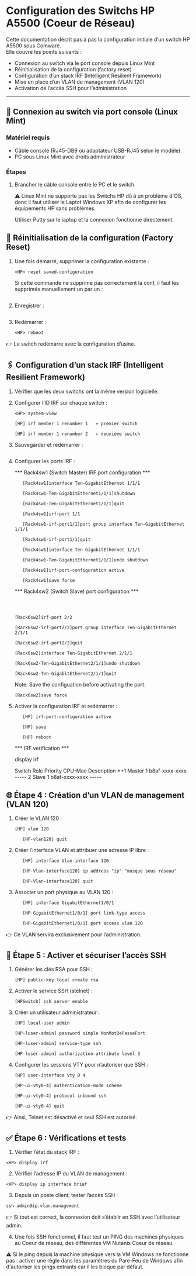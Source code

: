 # Configuration des Switchs HP A5500 (Coeur de Réseau)

Cette documentation décrit pas à pas la configuration initiale d’un switch HP A5500 sous Comware.  
Elle couvre les points suivants :  

- Connexion au switch via le port console depuis Linux Mint  
- Réinitialisation de la configuration (factory reset)  
- Configuration d’un stack IRF (Intelligent Resilient Framework)
- Mise en place d’un VLAN de management (VLAN 120)  
- Activation de l’accès SSH pour l’administration  

---

## 🔌 Connexion au switch via port console (Linux Mint)

### Matériel requis
- Câble console (RJ45-DB9 ou adaptateur USB-RJ45 selon le modèle)
- PC sous Linux Mint avec droits administrateur

### Étapes
1. Brancher le câble console entre le PC et le switch.  

   ⚠️ Linux Mint ne supporte pas les Switchs HP dû à un problème d'OS, donc il faut utiliser le Laptot Windows XP afin de configurer les équipements HP sans problèmes.

   Utiliser Putty sur le laptop et la connexion fonctionne directement.

## 🔄 Réinitialisation de la configuration (Factory Reset)

1. Une fois démarré, supprimer la configuration existante :
    
    ```
    <HP> reset saved-configuration
    ```

   Si cette commande ne supprime pas correctement la conf, il faut les supprimés manuellement un par un : 
   
   ```<HP> delete "nom du fichier de conf à supprimer" 
    ```

2. Enregistrer : 
   ```<HP> save force 
    ```

3. Redémarrer :
    ```
    <HP> reboot
    ```

👉 Le switch redémarre avec la configuration d’usine.

## 🖇 Configuration d’un stack IRF (Intelligent Resilient Framework)

1. Vérifier que les deux switchs ont la même version logicielle.
2. Configurer l’ID IRF sur chaque switch :
   ```
   <HP> system-view
   
   [HP] irf member 1 renumber 1   ← premier switch
   
   [HP] irf member 1 renumber 2   ← deuxième switch
   ```

3. Sauvegarder et redémarrer :

    ```[HP] save
    ```

4. Configurer les ports IRF :<br>

   *** Rack4sw1 (Switch Master) IRF port configuration ***<br>

   ```
      [Rack4sw1]interface Ten-GigabitEthernet 1/1/1
   
      [Rack4sw1-Ten-GigabitEthernet1/1/1]shutdown
   
      [Rack4sw1-Ten-GigabitEthernet1/1/1]quit
    
      [Rack4sw1]irf-port 1/1
   
      [Rack4sw1-irf-port1/1]port group interface Ten-GigabitEthernet 1/1/1
   
      [Rack4sw1-irf-port1/1]quit
   
      [Rack4sw1]interface Ten-GigabitEthernet 1/1/1
      
      [Rack4sw1-Ten-GigabitEthernet1/1/1]undo shutdown
      
      [Rack4sw1]irf-port-configuration active
   
      [Rack4sw1]save force 
   ```

   *** Rack4sw2 (Switch Slave) port configuration ***<br>
   
   ```[Rack6sw2]interface Ten-GigabitEthernet 2/1/1
   ```
   ```[Rack6sw2-Ten-GigabitEthernet2/1/1]shutdown
   ```
   ```[Rack6sw2-Ten-GigabitEthernet2/1/1]quit
   ```

   ```
   [Rack6sw2]irf-port 2/2
   
   [Rack6sw2-irf-port2/2]port group interface Ten-GigabitEthernet 2/1/1
   
   [Rack6sw2-irf-port2/2]quit
   ```

   ```
   [Rack6sw2]interface Ten-GigabitEthernet 2/1/1
   
   [Rack6sw2-Ten-GigabitEthernet2/1/1]undo shutdown
   
   [Rack6sw2-Ten-GigabitEthernet2/1/1]quit
   ```

   Note: Save the configuation before activating the port.

   ```
   [Rack6sw2]save force 
   ```

5. Activer la configuration IRF et redémarrer :
   ```
      [HP] irf-port-configuration active
   
      [HP] save
   
      [HP] reboot
   ```

   *** IRF verification ***

   <Rack4sw1>display irf

   Switch  Role   Priority  CPU-Mac         Description
   *+1   Master  1         b8af-xxxx-xxxx  -----
     2   Slave   1         b8af-xxxx-xxxx  -----

## 🌐 Étape 4 : Création d’un VLAN de management (VLAN 120)

1. Créer le VLAN 120 :<br>
   ```
   [HP] vlan 120
   
      [HP-vlan120] quit
   ```
2. Créer l’interface VLAN et attribuer une adresse IP libre :<br>
   ```
      [HP] interface Vlan-interface 120
   
      [HP-Vlan-interface120] ip address "ip" "masque sous réseau"
   
      [HP-Vlan-interface120] quit
   ```
3. Associer un port physique au VLAN 120 :<br>
   ```
      [HP] interface GigabitEthernet1/0/1
   
      [HP-GigabitEthernet1/0/1] port link-type access
   
      [HP-GigabitEthernet1/0/1] port access vlan 120
   ```

👉 Ce VLAN servira exclusivement pour l’administration.

## 🔐 Étape 5 : Activer et sécuriser l’accès SSH

1. Générer les clés RSA pour SSH :
   ```
   [HP] public-key local create rsa
   ```

2. Activer le service SSH (stelnet) :
   ```
   [HPSwitch] ssh server enable
   ```

3. Créer un utilisateur administrateur :

   ```
   [HP] local-user admin
   
   [HP-luser-admin] password simple MonMotDePasseFort
   
   [HP-luser-admin] service-type ssh
   
   [HP-luser-admin] authorization-attribute level 3
   ```
   
4. Configurer les sessions VTY pour n’autoriser que SSH :

   ```
   [HP] user-interface vty 0 4
   
   [HP-ui-vty0-4] authentication-mode scheme
   
   [HP-ui-vty0-4] protocol inbound ssh
   
   [HP-ui-vty0-4] quit
   ```

👉 Ainsi, Telnet est désactivé et seul SSH est autorisé.

## ✅ Étape 6 : Vérifications et tests

1. Vérifier l’état du stack IRF :

```
<HP> display irf
```

2. Vérifier l’adresse IP du VLAN de management :

```
<HP> display ip interface brief
```

3. Depuis un poste client, tester l’accès SSH :

```
ssh admin@ip.vlan.management
```

👉 Si tout est correct, la connexion doit s’établir en SSH avec l’utilisateur admin.

4. Une fois SSH fonctionnel, il faut test un PING des machines physiques au Coeur de réseau, des différentes VM Nutanix Coeur de réseau.

⚠️ Si le ping depuis la machine physique vers la VM Windows ne fonctionne pas : activer une règle dans les paramètres du Pare-Feu de Windows afin d'autoriser les pings entrants car il les bloque par défaut.